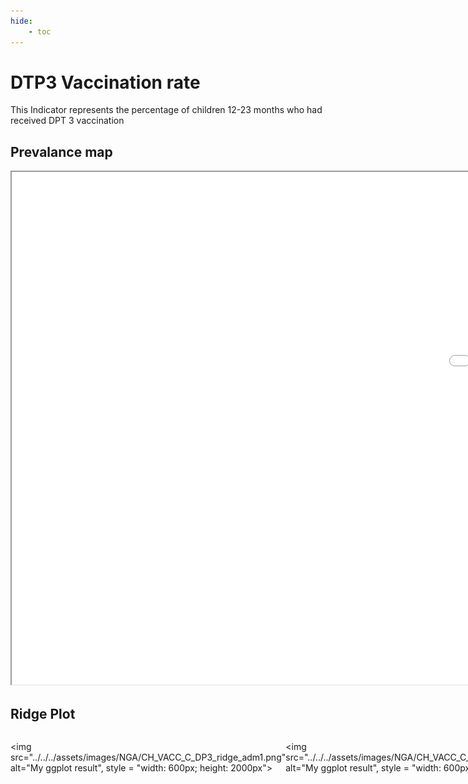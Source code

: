 ```yaml
---
hide:
    - toc
---
```

# DTP3 Vaccination rate

This Indicator represents the percentage of children 12-23 months who had received DPT 3 vaccination

## Prevalance map

<iframe src="../../../assets/images/NGA/CH_VACC_C_DP3_detail.html" style = "width: 2000px; height: 820px"></iframe>

## Ridge Plot

<div style="display: flex">

<img src="../../../assets/images/NGA/CH_VACC_C_DP3_ridge_adm1.png" alt="My ggplot result", style = "width: 600px; height: 2000px">

<img src="../../../assets/images/NGA/CH_VACC_C_DP3_ridge_diff_adm1.png" alt="My ggplot result", style = "width: 600px; height: 2000px">


